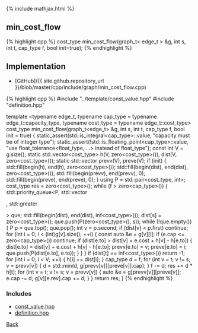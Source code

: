 {% include mathjax.html %}

## min_cost_flow

{% highlight cpp %}
cost_type min_cost_flow(graph_t< edge_t > &g, int s, int t, cap_type f, bool init=true);
{% endhighlight %}

## Implementation

- [GitHub]({{ site.github.repository_url }}/blob/master/cpp/include/graph/min_cost_flow.cpp)

{% highlight cpp %}
#include "../template/const_value.hpp"
#include "definition.hpp"

template <typename edge_t, typename cap_type = typename edge_t::capacity_type,
          typename cost_type = typename edge_t::cost_type>
cost_type min_cost_flow(graph_t<edge_t> &g, int s, int t, cap_type f,
                        bool init = true) {
  static_assert(std::is_integral<cap_type>::value,
                "capacity must be of integer type");
  static_assert(!std::is_floating_point<cap_type>::value,
                "use float_tolerance<float_type, ...> instead of float_type");
  const int V = g.size();
  static std::vector<cost_type> h(V, zero<cost_type>()),
    dist(V, zero<cost_type>());
  static std::vector<int> prevv(V), preve(V);
  if (init) {
    std::fill(begin(h), end(h), zero<cost_type>());
    std::fill(begin(dist), end(dist), zero<cost_type>());
    std::fill(begin(prevv), end(prevv), 0);
    std::fill(begin(preve), end(preve), 0);
  }
  using P = std::pair<cost_type, int>;
  cost_type res = zero<cost_type>();
  while (f > zero<cap_type>()) {
    std::priority_queue<P, std::vector<P>, std::greater<P>> que;
    std::fill(begin(dist), end(dist), inf<cost_type>());
    dist[s] = zero<cost_type>();
    que.push(P(zero<cost_type>(), s));
    while (!que.empty()) {
      P p = que.top();
      que.pop();
      int v = p.second;
      if (dist[v] < p.first) continue;
      for (int i = 0; i < (int)g[v].size(); ++i) {
        const auto &e = g[v][i];
        if (e.cap <= zero<cap_type>()) continue;
        if (dist[e.to] > dist[v] + e.cost + h[v] - h[e.to]) {
          dist[e.to] = dist[v] + e.cost + h[v] - h[e.to];
          prevv[e.to] = v;
          preve[e.to] = i;
          que.push(P(dist[e.to], e.to));
        }
      }
    }
    if (dist[t] == inf<cost_type>()) return -1;
    for (int i = 0; i < V; ++i) {
      h[i] += dist[i];
    }
    cap_type d = f;
    for (int v = t; v != s; v = prevv[v]) {
      d = std::min(d, g[prevv[v]][preve[v]].cap);
    }
    f -= d;
    res += d * h[t];
    for (int v = t; v != s; v = prevv[v]) {
      auto &e = g[prevv[v]][preve[v]];
      e.cap -= d;
      g[v][e.rev].cap += d;
    }
  }
  return res;
}
{% endhighlight %}

### Includes

- [const_value.hpp](../template/const_value)
- [definition.hpp](definition)

[Back](../..)
